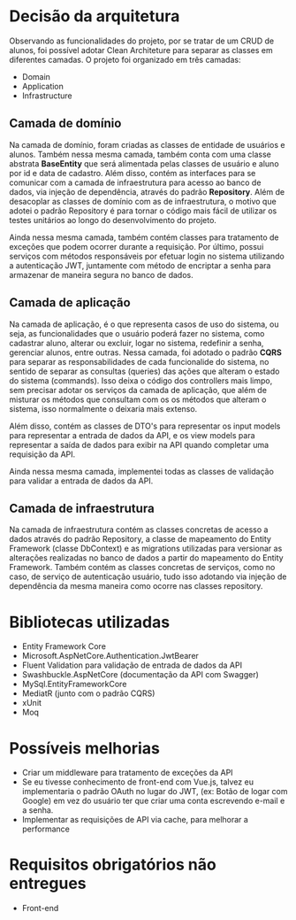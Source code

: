 # Decisão da arquitetura
Observando as funcionalidades do projeto, por se tratar de um CRUD de alunos, foi possível adotar Clean Architeture para separar as classes em diferentes camadas. O projeto foi organizado em três camadas:

 - Domain
 - Application
 - Infrastructure

## Camada de domínio
  Na camada de domínio, foram criadas as classes de entidade de usuários e alunos. Também nessa mesma camada, também conta com uma classe abstrata **BaseEntity** que será alimentada pelas classes de usuário e aluno por id e data de cadastro. Além disso, contém as interfaces para se comunicar com a camada de infraestrutura para acesso ao banco de dados, via injeção de dependência, através do padrão **Repository**. Além de desacoplar as classes de domínio com as de infraestrutura, o motivo que adotei o padrão Repository é para tornar o código mais fácil de utilizar os testes unitários ao longo do desenvolvimento do projeto. 

  Ainda nessa mesma camada, também contém classes para tratamento de exceções que podem ocorrer durante a requisição. Por último, possui serviços com métodos responsáveis por efetuar login no sistema utilizando a autenticação JWT, juntamente com método de encriptar a senha para armazenar de maneira segura no banco de dados. 

## Camada de aplicação
  Na camada de aplicação, é o que representa casos de uso do sistema, ou seja, as funcionalidades que o usuário poderá fazer no sistema, como cadastrar aluno, alterar ou excluir, logar no sistema, redefinir a senha, gerenciar alunos, entre outras. Nessa camada, foi adotado o padrão **CQRS** para separar as responsabilidades de cada funcionalide do sistema, no sentido de separar as consultas (queries) das ações que alteram o estado do sistema (commands). Isso deixa o código dos controllers mais limpo, sem precisar adotar os serviços da camada de aplicação, que além de misturar os métodos que consultam com os os métodos que alteram o sistema, isso normalmente o deixaria mais extenso.
  
  Além disso, contém as classes de DTO's para representar os input models para representar a entrada de dados da API, e os view models para representar a saída de dados para exibir na API quando completar uma requisição da API.
  
  Ainda nessa mesma camada, implementei todas as classes de validação para validar a entrada de dados da API.

## Camada de infraestrutura
  Na camada de infraestrutura contém as classes concretas de acesso a dados através do padrão Repository, a classe de mapeamento do Entity Framework (classe DbContext) e as migrations utilizadas para versionar as alterações realizadas no banco de dados a partir do mapeamento do Entity Framework. Também contém as classes concretas de serviços, como no caso, de serviço de autenticação usuário, tudo isso adotando via injeção de dependência da mesma maneira como ocorre nas classes repository.
  
# Bibliotecas utilizadas
- Entity Framework Core
- Microsoft.AspNetCore.Authentication.JwtBearer
- Fluent Validation para validação de entrada de dados da API
- Swashbuckle.AspNetCore (documentação da API com Swagger)
- MySql.EntityFrameworkCore
- MediatR (junto com o padrão CQRS) 
- xUnit
- Moq

# Possíveis melhorias
- Criar um middleware para tratamento de exceções da API
- Se eu tivesse conhecimento de front-end com Vue.js, talvez eu implementaria o padrão OAuth no lugar do JWT, (ex: Botão de logar com Google) em vez do usuário ter que criar uma conta escrevendo e-mail e a senha.
- Implementar as requisições de API via cache, para melhorar a performance

# Requisitos obrigatórios não entregues
- Front-end
